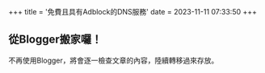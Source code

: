 +++
title = '免費且具有Adblock的DNS服務'
date = 2023-11-11 07:33:50
+++

## 從Blogger搬家囉！

不再使用Blogger，將會逐一檢查文章的內容，陸續轉移過來存放。
